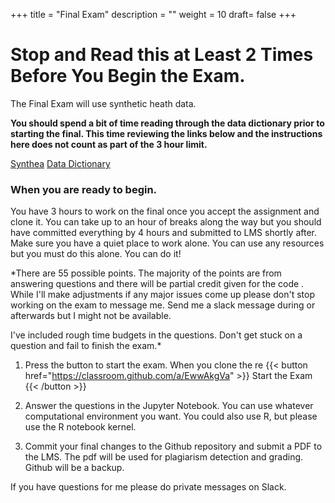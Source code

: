 +++
title = "Final Exam"
description = ""
weight = 10
draft= false
+++

# Stop and Read this at Least 2 Times Before You Begin the Exam.

The Final Exam will use synthetic heath data.

**You should spend a bit of time reading through the data dictionary prior to starting the final.  This time reviewing the links below and the instructions here does not count as part of the 3 hour limit.**

[Synthea](https://synthetichealth.github.io/synthea/)
[Data Dictionary](https://github.com/synthetichealth/synthea/wiki/CSV-File-Data-Dictionary)

### When you are ready to begin.
You have 3 hours to work on the final once you accept the assignment and clone it. You can take up to an hour of breaks along the way but you should have committed everything by 4 hours and submitted to LMS shortly after.  Make sure you have a quiet place to work alone. You can use any resources but you must do this alone. You can do it!

*There are 55 possible points. The majority of the points are from answering questions and there will be partial credit given for the code . While I'll make adjustments if any major issues come up please don't stop working on the exam to message me.    Send me a slack message during or afterwards but I might not be available.

I've included rough time budgets in the questions. Don't get stuck on a question and fail to finish the exam.*

1. Press the button to start the exam. When you clone the re
{{< button href="https://classroom.github.com/a/EwwAkgVa" >}} Start the Exam {{< /button >}}

2. Answer the questions in the Jupyter Notebook. You can use whatever computational environment you want.  You could also use R, but please use the R notebook kernel.

3. Commit your final changes to the Github repository and submit a PDF to the LMS. The pdf will be used for plagiarism detection and grading.  Github will be a backup.

If you have questions for me please do private messages on Slack.
